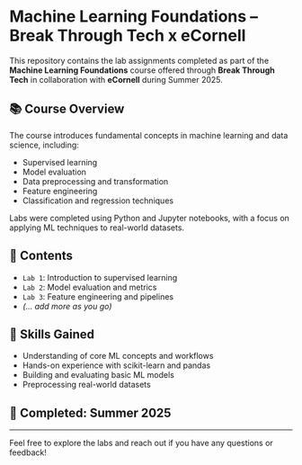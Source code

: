 # Machine Learning Foundations – Break Through Tech x eCornell

This repository contains the lab assignments completed as part of the **Machine Learning Foundations** course offered through **Break Through Tech** in collaboration with **eCornell** during Summer 2025.

## 📚 Course Overview

The course introduces fundamental concepts in machine learning and data science, including:

- Supervised learning
- Model evaluation
- Data preprocessing and transformation
- Feature engineering
- Classification and regression techniques

Labs were completed using Python and Jupyter notebooks, with a focus on applying ML techniques to real-world datasets.

## 📁 Contents

- `Lab 1`: Introduction to supervised learning  
- `Lab 2`: Model evaluation and metrics  
- `Lab 3`: Feature engineering and pipelines  
- *(... add more as you go)*

## 🧠 Skills Gained

- Understanding of core ML concepts and workflows
- Hands-on experience with scikit-learn and pandas
- Building and evaluating basic ML models
- Preprocessing real-world datasets

## 📅 Completed: Summer 2025

---

Feel free to explore the labs and reach out if you have any questions or feedback!
